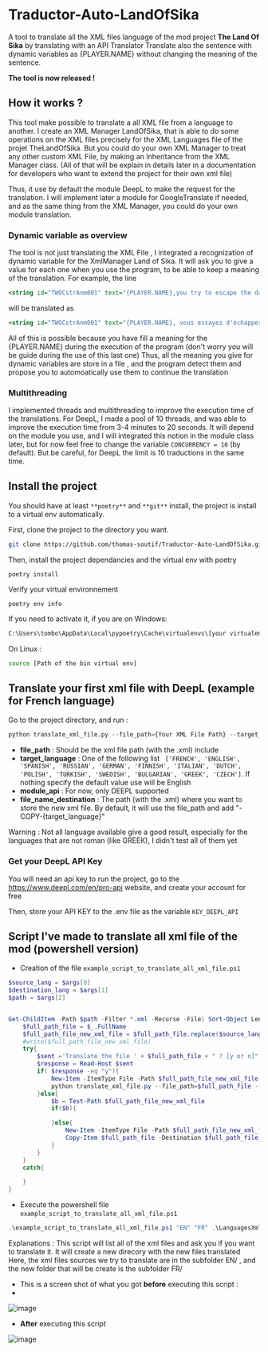 # Traductor-Auto-LandOfSika

A tool to translate all the XML files language of the mod project **The Land Of Sika** by translating with an API Translator
Translate also the sentence with dynamic variables as {PLAYER.NAME} without changing the meaning of the sentence.

**The tool is now released !**

## How it works ?

This tool make possible to translate a all XML file from a language to another. I create an XML Manager LandOfSika, that is able to do some operations on the XML files precisely for the XML Languages file of the projet TheLandOfSika. But you could do your own XML Manager to treat any other custom XML File, by making an Inheritance
from the XML Manager class. (All of that will be explain in details later in a documentation for developers who want to extend the project for their own xml file)

Thus, it use by default the module DeepL to make the request for the translation. I will implement later a module for GoogleTranslate if needed, and as the same thing from the XML Manager, you could do your own module translation.

### Dynamic variable as overview

The tool is not just translating the XML File , I integrated a recognization of dynamic variable for the XmlManager Land of Sika. It will ask you to give a value for each one when you use the program, to be able to keep a meaning of the translation. For example, the line

```xml
<string id="TWOCstrAnm001" text="{PLAYER.NAME},you try to escape the darkness" />
 ```

will be translated as 

```xml
<string id="TWOCstrAnm001" text="{PLAYER.NAME}, vous essayez d'échapper à l'obscurité" />
```

All of this is possible because you have fill a meaning for the {PLAYER.NAME} during the execution of the program (don't worry you will be guide during the use of this last one)
Thus, all the meaning you give for dynamic variables are store in a file , and the program detect them and propose you to automoatically use them to continue the translation

### Multithreading

I implemented threads and multithreading to improve the execution time of the translations. For DeepL, I made a pool of 10 threads, and was able to improve the execution time from 3-4 minutes to 20 seconds. It will depend on the module you use, and I will integrated this notion in the module class later, but for now feel free to change the variable `CONCURRENCY = 10` (by default). But be careful, for DeepL the limit is 10 traductions in the same time.



## Install the project

You should have at least `**poetry**` and `**git**` install, the project is install to a virtual env automatically.

First, clone the project to the directory you want.

```bash
git clone https://github.com/thomas-soutif/Traductor-Auto-LandOfSika.git
```

Then, install the project dependancies and the virtual env with poetry

```
poetry install
```

Verify your virtual environnement

```
poetry env info
```
If you need to activate it, if you are on Windows:

```cmd
C:\Users\tombo\AppData\Local\pypoetry\Cache\virtualenvs\[your virtualenv created]\activate
```
On Linux :
```bash
source [Path of the bin virtual env]
```
## Translate your first xml file with DeepL (example for French language)

Go to the project directory, and run :
```python
python translate_xml_file.py --file_path={Your XML File Path} --target_language="FRENCH" --module_api="DEEPL" --file_name_destination="{Your file name destination path}"
```
- **file_path** : Should be the xml file path (with the .xml) include
- **target_language** : One of the following list ` ['FRENCH', 'ENGLISH', 'SPANISH', 'RUSSIAN', 'GERMAN', 'FINNISH', 'ITALIAN', 'DUTCH', 'POLISH', 'TURKISH', 'SWEDISH', 'BULGARIAN', 'GREEK', 'CZECH']`. If nothing specify the default value use will be English
- **module_api** : For now, only DEEPL supported
- **file_name_destination** : The path (with the .xml) where you want to store the new xml file. By default, it will use the file_path and add "-COPY-{target_language}"

Warning : Not all language available give a good result, especially for the languages that are not roman (like GREEK), I didn't test all of them yet

### Get your DeepL API Key
You will need an api key to run the project, go to the https://www.deepl.com/en/pro-api website, and create your account for free

Then, store your API KEY to the .env file as the variable `KEY_DEEPL_API`

## Script I've made to translate all xml file of the mod (powershell version)

- Creation of the file `example_script_to_translate_all_xml_file.ps1`

``` powershell
$source_lang = $args[0]
$destination_lang = $args[1]
$path = $args[2]


Get-ChildItem -Path $path -Filter *.xml -Recurse -File| Sort-Object Length -Descending | ForEach-Object {
    $full_path_file = $_.FullName
    $full_path_file_new_xml_file = $full_path_file.replace($source_lang,$destination_lang)
    #write($full_path_file_new_xml_file)
    try{
        $sent ='Translate the file ' + $full_path_file + " ? [y or n]"
        $response = Read-Host $sent
        if( $response -eq "y"){
            New-Item -ItemType File -Path $full_path_file_new_xml_file -Force
            python translate_xml_file.py --file_path=$full_path_file --target_language="FRENCH" --module_api="DEEPL" --file_name_destination=$full_path_file_new_xml_file
        }else{
            $b = Test-Path $full_path_file_new_xml_file
            if($b){

            }else{
                New-Item -ItemType File -Path $full_path_file_new_xml_file -Force
                Copy-Item $full_path_file -Destination $full_path_file_new_xml_file
            }
        }
    }
    catch{

    }
}
```
- Execute the powershell file `example_script_to_translate_all_xml_file.ps1`

``` powershell
.\example_script_to_translate_all_xml_file.ps1 "EN" "FR" .\LanguagesXmlFiles\ 
```

Explanations : This script will list all of the xml files and ask you if you want to translate it. It will create a new direcory with the new files translated
Here, the xml files sources we try to translate are in the subfolder EN/ , and the new folder that will be create is the subfolder FR/

- This is a screen shot of what you got **before** executing this script :
- 
![image](https://user-images.githubusercontent.com/23268707/181644506-7a4f586e-63fa-4170-b54a-9834eadd4add.png)

- **After** executing this script

![image](https://user-images.githubusercontent.com/23268707/181644610-b27bd795-4a3e-439f-832a-b8f6c4e76625.png)


